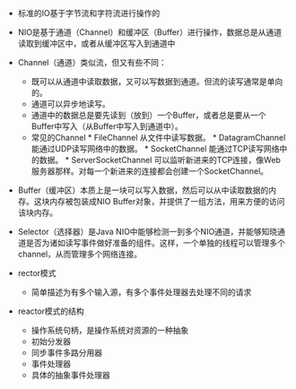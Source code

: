 
* 标准的IO基于字节流和字符流进行操作的

* NIO是基于通道（Channel）和缓冲区（Buffer）进行操作，数据总是从通道读取到缓冲区中，或者从缓冲区写入到通道中

* Channel（通道）类似流，但又有些不同：
  * 既可以从通道中读取数据，又可以写数据到通道。但流的读写通常是单向的。
  * 通道可以异步地读写。
  * 通道中的数据总是要先读到（放到）一个Buffer，或者总是要从一个Buffer中写入（从Buffer中写入到通道中）。
  * 常见的Channel
        * FileChannel 从文件中读写数据。
        * DatagramChannel 能通过UDP读写网络中的数据。
        * SocketChannel 能通过TCP读写网络中的数据。
        * ServerSocketChannel 可以监听新进来的TCP连接，像Web服务器那样。对每一个新进来的连接都会创建一个SocketChannel。

* Buffer（缓冲区）本质上是一块可以写入数据，然后可以从中读取数据的内存。这块内存被包装成NIO Buffer对象，并提供了一组方法，用来方便的访问该块内存。

* Selector（选择器）是Java NIO中能够检测一到多个NIO通道，并能够知晓通道是否为诸如读写事件做好准备的组件。这样，一个单独的线程可以管理多个channel，从而管理多个网络连接。


* rector模式
    * 简单描述为有多个输入源，有多个事件处理器去处理不同的请求
* reactor模式的结构
    * 操作系统句柄，是操作系统对资源的一种抽象
    * 初始分发器
    * 同步事件多路分用器
    * 事件处理器
    * 具体的抽象事件处理器

 